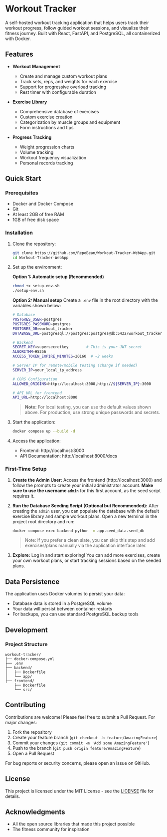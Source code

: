 # Workout Tracker

A self-hosted workout tracking application that helps users track their workout progress, follow guided workout sessions, and visualize their fitness journey. Built with React, FastAPI, and PostgreSQL, all containerized with Docker.

## Features

- **Workout Management**
  - Create and manage custom workout plans
  - Track sets, reps, and weights for each exercise
  - Support for progressive overload tracking
  - Rest timer with configurable duration

- **Exercise Library**
  - Comprehensive database of exercises
  - Custom exercise creation
  - Categorization by muscle groups and equipment
  - Form instructions and tips

- **Progress Tracking**
  - Weight progression charts
  - Volume tracking
  - Workout frequency visualization
  - Personal records tracking

## Quick Start

### Prerequisites
- Docker and Docker Compose
- Git
- At least 2GB of free RAM
- 1GB of free disk space

### Installation

1. Clone the repository:
   ```bash
   git clone https://github.com/RepoBean/Workout-Tracker-WebApp.git
   cd Workout-Tracker-WebApp
   ```

2. Set up the environment:
   
   **Option 1: Automatic setup (Recommended)**
   ```bash
   chmod +x setup-env.sh
   ./setup-env.sh
   ```
   
   **Option 2: Manual setup**
   Create a `.env` file in the root directory with the variables shown below:
   ```bash
   # Database
   POSTGRES_USER=postgres
   POSTGRES_PASSWORD=postgres
   POSTGRES_DB=workout_tracker
   DATABASE_URL=postgresql://postgres:postgres@db:5432/workout_tracker

   # Backend
   SECRET_KEY=supersecretkey        # This is your JWT secret
   ALGORITHM=HS256
   ACCESS_TOKEN_EXPIRE_MINUTES=20160  # ~2 weeks

   # Server IP for remote/mobile testing (change if needed)
   SERVER_IP=your_local_ip_address

   # CORS Configuration
   ALLOWED_ORIGINS=http://localhost:3000,http://${SERVER_IP}:3000

   # API URL for frontend
   API_URL=http://localhost:8000
   ```

   > **Note:** For local testing, you can use the default values shown above. For production, use strong unique passwords and secrets.

3. Start the application:
   ```bash
   docker compose up --build -d
   ```

4. Access the application:
   - Frontend: http://localhost:3000
   - API Documentation: http://localhost:8000/docs

### First-Time Setup

1.  **Create the Admin User:**
    Access the frontend (http://localhost:3000) and follow the prompts to create your initial administrator account. **Make sure to use the username `admin`** for this first account, as the seed script requires it.

2.  **Run the Database Seeding Script (Optional but Recommended):**
    After creating the `admin` user, you can populate the database with the default exercise library and sample workout plans. Open a new terminal in the project root directory and run:
    ```bash
    docker compose exec backend python -m app.seed_data.seed_db
    ```
    > Note: If you prefer a clean slate, you can skip this step and add exercises/plans manually via the application interface later.

3.  **Explore:**
    Log in and start exploring! You can add more exercises, create your own workout plans, or start tracking sessions based on the seeded plans.

## Data Persistence

The application uses Docker volumes to persist your data:
- Database data is stored in a PostgreSQL volume
- Your data will persist between container restarts
- For backups, you can use standard PostgreSQL backup tools

## Development

### Project Structure
```
workout-tracker/
├── docker-compose.yml
├── .env
├── backend/
│   ├── Dockerfile
│   └── app/
├── frontend/
    ├── Dockerfile
    └── src/
```

## Contributing

Contributions are welcome! Please feel free to submit a Pull Request. For major changes:

1. Fork the repository
2. Create your feature branch (`git checkout -b feature/AmazingFeature`)
3. Commit your changes (`git commit -m 'Add some AmazingFeature'`)
4. Push to the branch (`git push origin feature/AmazingFeature`)
5. Open a Pull Request

For bug reports or security concerns, please open an issue on GitHub.

## License

This project is licensed under the MIT License - see the [LICENSE](LICENSE) file for details.

## Acknowledgments

- All the open source libraries that made this project possible
- The fitness community for inspiration 